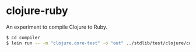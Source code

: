 # clojure-ruby

An experiment to compile Clojure to Ruby.

```bash
$ cd compiler
$ lein run -- -m "clojure.core-test" -o "out" ../stdlib/test/clojure/core_test.clj
```
